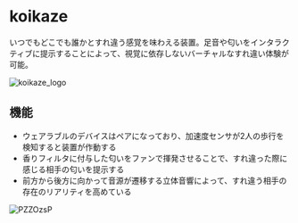 # koikaze
いつでもどこでも誰かとすれ違う感覚を味わえる装置。足音や匂いをインタラクティブに提示することによって、視覚に依存しないバーチャルなすれ違い体験が可能。

![koikaze_logo](https://user-images.githubusercontent.com/34476697/138211468-971588cb-0d49-4163-baea-7dc5bc1de45c.png)

## 機能
- ウェアラブルのデバイスはペアになっており、加速度センサが2人の歩行を検知すると装置が作動する
- 香りフィルタに付与した匂いをファンで揮発させることで、すれ違った際に感じる相手の匂いを提示する
- 前方から後方に向かって音源が遷移する立体音響によって、すれ違う相手の存在のリアリティを高めている

![PZZOzsP](https://user-images.githubusercontent.com/34476697/138211520-d8cf20b5-cadb-4546-a5fd-aa4c73ee3dc2.png)

